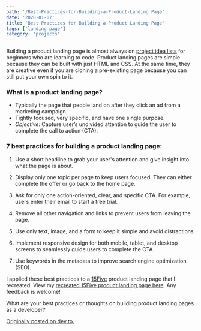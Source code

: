 ```yaml
---
path: '/Best-Practices-for-Building-a-Product-Landing Page'
date: '2020-01-07'
title: 'Best Practices for Building a Product Landing Page'
tags: ['landing page']
category: 'projects'
---
```


Building a product landing page is almost always on [project idea lists](https://www.freecodecamp.org/learn/responsive-web-design/responsive-web-design-projects/) for beginners who are learning to code. Product landing pages are simple because they can be built with just HTML and CSS. At the same time, they are creative even if you are cloning a pre-existing page because you can still put your own spin to it.

### What is a product landing page?

- Typically the page that people land on after they click an ad from a marketing campaign.
- Tightly focused, very specific, and have one single purpose.
- _Objective_: Capture user’s undivided attention to guide the user to complete the call to action (CTA).

### 7 best practices for building a product landing page:

1. Use a short headline to grab your user's attention and give insight into what the page is about.

2. Display only one topic per page to keep users focused. They can either complete the offer or go back to the home page.

3. Ask for only one action-oriented, clear, and specific CTA. For example, users enter their email to start a free trial.

4. Remove all other navigation and links to prevent users from leaving the page.

5. Use only text, image, and a form to keep it simple and avoid distractions.

6. Implement responsive design for both mobile, tablet, and desktop screens to seamlessly guide users to complete the CTA.

7. Use keywords in the metadata to improve search engine optimization (SEO).

I applied these best practices to a [15Five](https://www.15five.com/) product landing page that I recreated. View my [recreated 15Five product landing page here](https://sophi-li.github.io/15five-clone-ish/). Any feedback is welcome!

What are your best practices or thoughts on building product landing pages as a developer?

[Originally posted on dev.to.](https://dev.to/sophia_wyl/best-practices-for-building-a-product-landing-page-491i)
